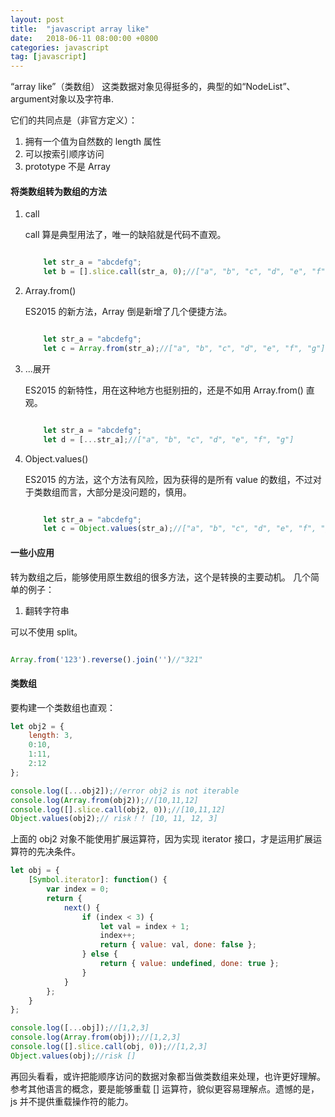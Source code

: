 ```yaml
---
layout: post
title:  "javascript array like"
date:   2018-06-11 08:00:00 +0800
categories: javascript
tag: [javascript]
---
```


“array like”（类数组） 这类数据对象见得挺多的，典型的如“NodeList”、argument对象以及字符串.

<!-- more -->

它们的共同点是（非官方定义）：

1. 拥有一个值为自然数的 length 属性 
2. 可以按索引顺序访问
3. prototype 不是 Array

<!-- more -->

#### 将类数组转为数组的方法

1. call

    call 算是典型用法了，唯一的缺陷就是代码不直观。

    ```javascript

        let str_a = "abcdefg";
        let b = [].slice.call(str_a, 0);//["a", "b", "c", "d", "e", "f", "g"]
    ```

2. Array.from()

    ES2015 的新方法，Array 倒是新增了几个便捷方法。

    ```javascript

        let str_a = "abcdefg";
        let c = Array.from(str_a);//["a", "b", "c", "d", "e", "f", "g"]
    ```

3. ...展开

    ES2015 的新特性，用在这种地方也挺别扭的，还是不如用 Array.from() 直观。

    ```javascript

        let str_a = "abcdefg";
        let d = [...str_a];//["a", "b", "c", "d", "e", "f", "g"]
    ```

4. Object.values()

    ES2015 的方法，这个方法有风险，因为获得的是所有 value 的数组，不过对于类数组而言，大部分是没问题的，慎用。

    ```javascript

        let str_a = "abcdefg";
        let c = Object.values(str_a);//["a", "b", "c", "d", "e", "f", "g"]
    ```

#### 一些小应用
转为数组之后，能够使用原生数组的很多方法，这个是转换的主要动机。
几个简单的例子：

1. 翻转字符串

可以不使用 split。

```javascript

Array.from('123').reverse().join('')//"321"

```

#### 类数组

要构建一个类数组也直观：

```javascript
let obj2 = {
    length: 3,
    0:10,
    1:11,
    2:12
};

console.log([...obj2]);//error obj2 is not iterable
console.log(Array.from(obj2));//[10,11,12]
console.log([].slice.call(obj2, 0));//[10,11,12]
Object.values(obj2);// risk！！ [10, 11, 12, 3]

```

上面的 obj2 对象不能使用扩展运算符，因为实现 iterator 接口，才是运用扩展运算符的先决条件。

```javascript
let obj = {
    [Symbol.iterator]: function() {
        var index = 0;
        return {
            next() {
                if (index < 3) {
                    let val = index + 1;
                    index++;
                    return { value: val, done: false };
                } else {
                    return { value: undefined, done: true };
                }
            }
        };
    }
};

console.log([...obj]);//[1,2,3]
console.log(Array.from(obj));//[1,2,3]
console.log([].slice.call(obj, 0));//[1,2,3]
Object.values(obj);//risk []
```

再回头看看，或许把能顺序访问的数据对象都当做类数组来处理，也许更好理解。参考其他语言的概念，要是能够重载 [] 运算符，貌似更容易理解点。遗憾的是， js 并不提供重载操作符的能力。


